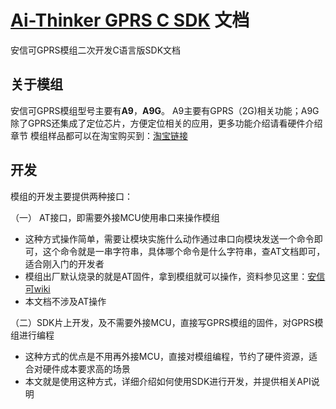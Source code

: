 [Ai-Thinker GPRS C SDK](https://github.com/Ai-Thinker-Open/GPRS-C-SDK) 文档
======



安信可GPRS模组二次开发C语言版SDK文档

## 关于模组

安信可GPRS模组型号主要有**A9**，**A9G**。
A9主要有GPRS（2G)相关功能；A9G除了GPRS还集成了定位芯片，方便定位相关的应用，更多功能介绍请看硬件介绍章节
模组样品都可以在淘宝购买到：[淘宝链接](https://anxinke.taobao.com/category-1303500786.htm?spm=2013.1.w5002-16491372996.5.3c354c53OwDR7Y&search=y&catName=GPRS%C4%A3%D7%E9%C7%F8)

## 开发

模组的开发主要提供两种接口：

（一） AT接口，即需要外接MCU使用串口来操作模组
   * 这种方式操作简单，需要让模块实施什么动作通过串口向模块发送一个命令即可，这个命令就是一串字符串，具体哪个命令是什么字符串，查AT文档即可，适合刚入门的开发者
   * 模组出厂默认烧录的就是AT固件，拿到模组就可以操作，资料参见这里：[安信可wiki](http://wiki.ai-thinker.com/gprs)
   * 本文档不涉及AT操作

（二）SDK片上开发，及不需要外接MCU，直接写GPRS模组的固件，对GPRS模组进行编程
   * 这种方式的优点是不用再外接MCU，直接对模组编程，节约了硬件资源，适合对硬件成本要求高的场景
   * 本文就是使用这种方式，详细介绍如何使用SDK进行开发，并提供相关API说明